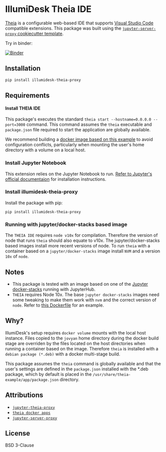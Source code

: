 # IllumiDesk Theia IDE

[Theia](https://www.theia-ide.org/) is a configurable web-based IDE
that supports [Visual Studio Code](https://code.visualstudio.com/) compatible extensions. This package was built using the [`jupyter-server-proxy` cookiecutter template](https://github.com/jupyterhub/jupyter-server-proxy/tree/master/contrib/template).

Try in binder:

[![Binder](https://mybinder.org/badge_logo.svg)](https://mybinder.org/v2/gh/illumidesk/illumidesk-theia-proxy/main?urlpath=theia)

## Installation

```bash
pip install illumidesk-theia-proxy
```

## Requirements

#### Install THEIA IDE

This package's executes the standard `theia start --hostname=0.0.0.0 --port=3000` command. This command assumes the `theia` executable and `package.json` file required to start the application are globally available.

We recommend building a [docker image based on this example](https://github.com/theia-ide/theia-apps/tree/master/theia-deb-build-docker) to avoid configuration conflicts, particularly when mounting the user's home directory with a volume on a local host.

### Install Jupyter Notebook

This extension relies on the Jupyter Notebook to run. [Refer to Jupyter's official documentaion](https://jupyter.org/install) for installation instructions.

### Install illumidesk-theia-proxy

Install the package with pip:

```
pip install illumidesk-theia-proxy
```

### Running with jupyter/docker-stacks based image

The `THEIA IDE` requires `node v10x` for compilation. Therefore the version of node that runs `theia` should also equate to v10x. The jupyter/docker-stacks based images install more recent versions of node. To run `theia` with a container based on a `jupyter/docker-stacks` image install `NVM` and a version `10x` of `node`.

## Notes

- This package is tested with an image based on one of the [Jupyter docker-stacks](https://jupyter-docker-stacks.readthedocs.io/en/latest/) running with JupyterHub.
- `THEIA` requires Node 10x. The base `jupyter docker-stacks` images need some tweaking to make them work with `nvm` and the correct version of `node`. Refer to [this Dockerfile](https://github.com/IllumiDesk/illumidesk/src/illumidesk/workspaces/theia/templates/Dockerfile.theia.j2) for an example.

## Why?

IllumiDesk's setup requires `docker volume` mounts with the local host instance. Files copied to the `jovyan` home directory during the docker build stage are overriden by the files located on the host directories when running a container based on the image. Therefore `theia` is installed with a `debian package (*.deb)` with a docker multi-stage build.

This package assumes the `theia` command is globally available and that the user's settings are defined in the `package.json` installed with the *.deb package, which by default is placed in the `/usr/share/theia-example/app/package.json` directory.

## Attributions

- [`jupyter-theia-proxy`](https://github.com/jupyterhub/jupyter-server-proxy/tree/master/contrib/theia)
- [`theia docker apps`](https://github.com/theia-ide/theia-apps)
- [`jupyter-server-proxy`](https://github.com/jupyterhub/jupyter-server-proxy)

## License

BSD 3-Clause
